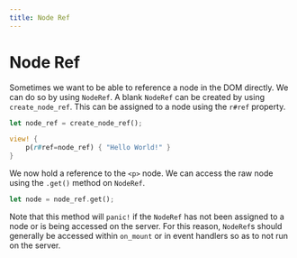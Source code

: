 ```yaml
---
title: Node Ref
---
```


# Node Ref

Sometimes we want to be able to reference a node in the DOM directly. We can do
so by using `NodeRef`. A blank `NodeRef` can be created by using
`create_node_ref`. This can be assigned to a node using the `r#ref` property.

```rust
let node_ref = create_node_ref();

view! {
    p(r#ref=node_ref) { "Hello World!" }
}
```

We now hold a reference to the `<p>` node. We can access the raw node using the
`.get()` method on `NodeRef`.

```rust
let node = node_ref.get();
```

Note that this method will `panic!` if the `NodeRef` has not been assigned to a
node or is being accessed on the server. For this reason, `NodeRef`s should
generally be accessed within `on_mount` or in event handlers so as to not run on
the server.
